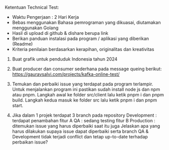 Ketentuan Technical Test:
-	Waktu Pengerjaan : 2 Hari Kerja
-	Bebas menggunakan Bahasa pemrograman yang dikuasai, diutamakan menggunakan Golang
-	Hasil di upload di github & dishare berupa link
-	Berikan panduan instalasi pada program / aplikasi yang diberikan (Readme)
-	Kriteria penilaian berdasarkan kerapihan, originalitas dan kreativitas

1.	Buat grafik untuk penduduk Indonesia tahun 2024

2.	Buat producer dan consumer sederhana pada message queing berikut:
https://gauravsalvi.com/projects/kafka-online-test/

3.	Temukan dan perbaiki issue yang terdapat pada program terlampir.
Untuk menjalankan program ini pastikan sudah install node js dan npm atau pnpm. Langkah awal ke folder src/client lalu ketik pnpm i dan pnpm build. Langkah kedua masuk ke folder src lalu ketik pnpm i dan pnpm start.

4.	Jika dalam 1 projek terdapat 3 branch pada repository
Development 	: terdapat penambahan fitur A
QA 		: sedang testing fitur B
Production	: ditemukan issue yang harus diperbaiki saat itu juga
Jelaskan apa yang harus dilakukan supaya issue dapat diperbaiki serta branch QA & Development tidak terjadi conflict dan tetap up-to-date terhadap perbaikan issue?
